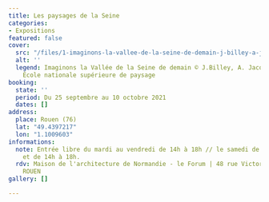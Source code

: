 ```yaml
---
title: Les paysages de la Seine
categories:
- Expositions
featured: false
cover:
  src: "/files/1-imaginons-la-vallee-de-la-seine-de-demain-j-billey-a-jacquin-e-pirot-ecole-nationale-superieure-de-paysage.jpg"
  alt: ''
  legend: Imaginons la Vallée de la Seine de demain © J.Billey, A. Jacquin, E. Pirot,
    École nationale supérieure de paysage
booking:
  state: ''
  period: Du 25 septembre au 10 octobre 2021
  dates: []
address:
  place: Rouen (76)
  lat: "49.4397217"
  lon: "1.1009603"
informations:
  note: Entrée libre du mardi au vendredi de 14h à 18h // le samedi de 10h30 à 12h30
    et de 14h à 18h.
  rdv: Maison de l'architecture de Normandie - le Forum | 48 rue Victor Hugo 76000
    ROUEN
gallery: []

---
```

